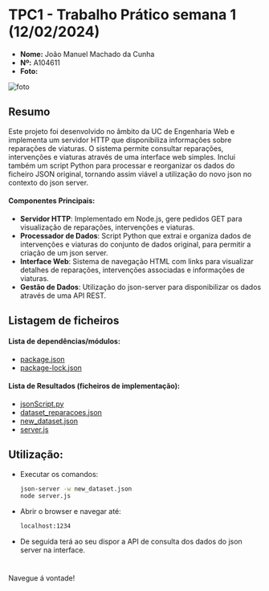 # TPC1 - Trabalho Prático semana 1 (12/02/2024)

- **Nome:** João Manuel Machado da Cunha
- **Nº:** A104611
- **Foto:**

![foto](https://avatars.githubusercontent.com/u/131183584?v=4)

## Resumo
Este projeto foi desenvolvido no âmbito da UC de Engenharia Web e implementa um servidor HTTP que disponibiliza informações sobre reparações de viaturas. O sistema permite consultar reparações, intervenções e viaturas através de uma interface web simples. Inclui também um script Python para processar e reorganizar os dados do ficheiro JSON original, tornando assim viável a utilização do novo json no contexto do json server.

#### Componentes Principais:
 - **Servidor HTTP**: Implementado em Node.js, gere pedidos GET para visualização de reparações, intervenções e viaturas.
 - **Processador de Dados**: Script Python que extrai e organiza dados de intervenções e viaturas do conjunto de dados original, para permitir a criação de um json server.
 - **Interface Web**: Sistema de navegação HTML com links para visualizar detalhes de reparações, intervenções associadas e informações de viaturas.
 - **Gestão de Dados**: Utilização do json-server para disponibilizar os dados através de uma API REST.

## Listagem de ficheiros

#### **Lista de dependências/módulos**:
- [package.json](package.json)
- [package-lock.json](package-lock.json)

#### **Lista de Resultados (ficheiros de implementação)**: 
   - [jsonScript.py](jsonScript.py)
   - [dataset_reparacoes.json](dataset_reparacoes.json)
   - [new_dataset.json](new_dataset.json)
   - [server.js](server.js)

## Utilização:
 - Executar os comandos:
   ```sh
   json-server -w new_dataset.json
   node server.js
   ```
 - Abrir o browser e navegar até:
    ```sh
    localhost:1234
    ```
 - De seguida terá ao seu dispor a API de consulta dos dados do json server na interface.
#
   Navegue á vontade!
